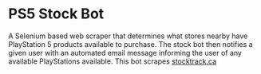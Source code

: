 # PS5 Stock Bot
A Selenium based web scraper that determines what stores nearby have PlayStation 5 products available to purchase. The stock bot then notifies a given user with an automated email message informing the user of any available PlayStations available.
This bot scrapes [stocktrack.ca](stocktrack.ca)
